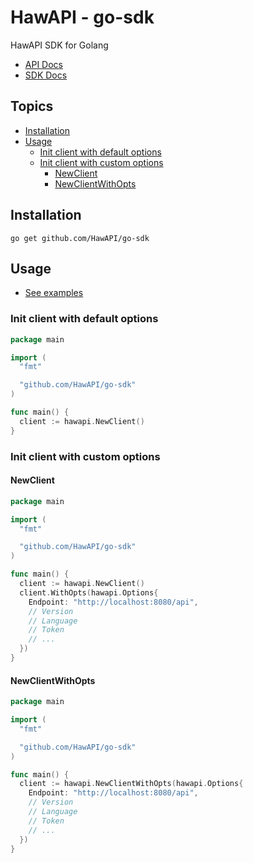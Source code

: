 # HawAPI - go-sdk

HawAPI SDK for Golang

- [API Docs](https://hawapi.theproject.id/docs/)
- [SDK Docs](https://pkg.go.dev/github.com/HawAPI/go-sdk)

## Topics

- [Installation](#installation)
- [Usage](#usage)
    - [Init client with default options](#init-client-with-default-options)
    - [Init client with custom options](#init-client-with-custom-options)
      - [NewClient](#newclient)
      - [NewClientWithOpts](#newclientwithopts)

## Installation

```
go get github.com/HawAPI/go-sdk
```

## Usage

- [See examples](./examples)

### Init client with default options

```go
package main

import (
  "fmt"

  "github.com/HawAPI/go-sdk"
)

func main() {
  client := hawapi.NewClient()
}
```

### Init client with custom options

#### NewClient

```go
package main

import (
  "fmt"

  "github.com/HawAPI/go-sdk"
)

func main() {
  client := hawapi.NewClient()
  client.WithOpts(hawapi.Options{
    Endpoint: "http://localhost:8080/api",
    // Version
    // Language
    // Token
    // ...
  })
}
```

#### NewClientWithOpts

```go
package main

import (
  "fmt"

  "github.com/HawAPI/go-sdk"
)

func main() {
  client := hawapi.NewClientWithOpts(hawapi.Options{
    Endpoint: "http://localhost:8080/api",
    // Version
    // Language
    // Token
    // ...
  })
}
```
